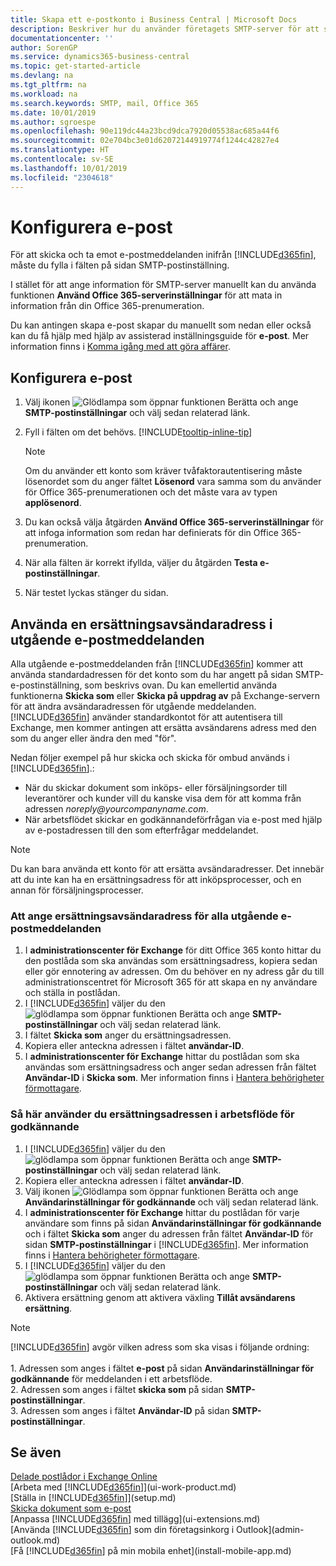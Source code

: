 ```yaml
---
title: Skapa ett e-postkonto i Business Central | Microsoft Docs
description: Beskriver hur du använder företagets SMTP-server för att skicka och ta emot e-postmeddelanden inom Business Central, alternativt hur du använder e-postserverinställningarna som skapats med Office 365-prenumerationen.
documentationcenter: ''
author: SorenGP
ms.service: dynamics365-business-central
ms.topic: get-started-article
ms.devlang: na
ms.tgt_pltfrm: na
ms.workload: na
ms.search.keywords: SMTP, mail, Office 365
ms.date: 10/01/2019
ms.author: sgroespe
ms.openlocfilehash: 90e119dc44a23bcd9dca7920d05538ac685a44f6
ms.sourcegitcommit: 02e704bc3e01d62072144919774f1244c42827e4
ms.translationtype: HT
ms.contentlocale: sv-SE
ms.lasthandoff: 10/01/2019
ms.locfileid: "2304618"
---
```

# <a name="set-up-email"></a>Konfigurera e-post
För att skicka och ta emot e-postmeddelanden inifrån [!INCLUDE[d365fin](includes/d365fin_md.md)], måste du fylla i fälten på sidan SMTP-postinställning.

I stället för att ange information för SMTP-server manuellt kan du använda funktionen **Använd Office 365-serverinställningar** för att mata in information från din Office 365-prenumeration.

Du kan antingen skapa e-post skapar du manuellt som nedan eller också kan du få hjälp med hjälp av assisterad inställningsguide för **e-post**. Mer information finns i [Komma igång med att göra affärer](ui-get-ready-business.md).  

## <a name="to-set-up-email"></a>Konfigurera e-post
1. Välj ikonen ![Glödlampa som öppnar funktionen Berätta](media/ui-search/search_small.png "Berätta vad du vill göra") och ange **SMTP-postinställningar** och välj sedan relaterad länk.
2. Fyll i fälten om det behövs. [!INCLUDE[tooltip-inline-tip](includes/tooltip-inline-tip_md.md)]

    > [!NOTE]
    > Om du använder ett konto som kräver tvåfaktorautentisering måste lösenordet som du anger fältet **Lösenord** vara samma som du använder för Office 365-prenumerationen och det måste vara av typen **applösenord**.
3. Du kan också välja åtgärden **Använd Office 365-serverinställningar** för att infoga information som redan har definierats för din Office 365-prenumeration.
4. När alla fälten är korrekt ifyllda, väljer du åtgärden **Testa e-postinställningar**.
5. När testet lyckas stänger du sidan.

## <a name="using-a-substitute-sender-address-on-outbound-email-messages"></a>Använda en ersättningsavsändaradress i utgående e-postmeddelanden
Alla utgående e-postmeddelanden från [!INCLUDE[d365fin](includes/d365fin_md.md)] kommer att använda standardadressen för det konto som du har angett på sidan SMTP-e-postinställning, som beskrivs ovan. Du kan emellertid använda funktionerna **Skicka som** eller **Skicka på uppdrag av** på Exchange-servern för att ändra avsändaradressen för utgående meddelanden. [!INCLUDE[d365fin](includes/d365fin_md.md)] använder standardkontot för att autentisera till Exchange, men kommer antingen att ersätta avsändarens adress med den som du anger eller ändra den med "för".

Nedan följer exempel på hur skicka och skicka för ombud används i [!INCLUDE[d365fin](includes/d365fin_md.md)].:

 * När du skickar dokument som inköps- eller försäljningsorder till leverantörer och kunder vill du kanske visa dem för att komma från adressen _noreply@yourcompanyname.com_.
 * När arbetsflödet skickar en godkännandeförfrågan via e-post med hjälp av e-postadressen till den som efterfrågar meddelandet.

> [!Note]
> Du kan bara använda ett konto för att ersätta avsändaradresser. Det innebär att du inte kan ha en ersättningsadress för att inköpsprocesser, och en annan för försäljningsprocesser.

### <a name="to-set-up-the-substitute-sender-address-for-all-outbound-email-messages"></a>Att ange ersättningsavsändaradress för alla utgående e-postmeddelanden
1. I **administrationscenter för Exchange** för ditt Office 365 konto hittar du den postlåda som ska användas som ersättningsadress, kopiera sedan eller gör ennotering av adressen. Om du behöver en ny adress går du till administrationscentret för Microsoft 365 för att skapa en ny användare och ställa in postlådan.
2. I [!INCLUDE[d365fin](includes/d365fin_md.md)] väljer du den ![glödlampa som öppnar funktionen Berätta](media/ui-search/search_small.png "Berätta vad du vill göra") och ange **SMTP-postinställningar** och välj sedan relaterad länk.
3. I fältet **Skicka som** anger du ersättningsadressen.
4. Kopiera eller anteckna adressen i fältet **användar-ID**.
5. I **administrationscenter för Exchange** hittar du postlådan som ska användas som ersättningsadress och anger sedan adressen från fältet **Användar-ID** i **Skicka som**. Mer information finns i [Hantera behörigheter förmottagare](https://docs.microsoft.com/en-us/Exchange/recipients/mailbox-permissions?view=exchserver-2019#use-the-eac-to-assign-permissions-to-individual-mailboxes).

### <a name="to-use-the-substitute-address-in-approval-workflows"></a>Så här använder du ersättningsadressen i arbetsflöde för godkännande
1. I [!INCLUDE[d365fin](includes/d365fin_md.md)] väljer du den ![glödlampa som öppnar funktionen Berätta](media/ui-search/search_small.png "Berätta vad du vill göra") och ange **SMTP-postinställningar** och välj sedan relaterad länk.
2. Kopiera eller anteckna adressen i fältet **användar-ID**.
3. Välj ikonen ![Glödlampa som öppnar funktionen Berätta](media/ui-search/search_small.png "Berätta vad du vill göra") och ange **Användarinställningar för godkännande** och välj sedan relaterad länk.
4. I **administrationscenter för Exchange** hittar du postlådan för varje användare som finns på sidan **Användarinställningar för godkännande** och i fältet **Skicka som** anger du adressen från fältet **Användar-ID** för sidan **SMTP-postinställningar** i [!INCLUDE[d365fin](includes/d365fin_md.md)]. Mer information finns i [Hantera behörigheter förmottagare](https://docs.microsoft.com/en-us/Exchange/recipients/mailbox-permissions?view=exchserver-2019).
5. I [!INCLUDE[d365fin](includes/d365fin_md.md)] väljer du den ![glödlampa som öppnar funktionen Berätta](media/ui-search/search_small.png "Berätta vad du vill göra") och ange **SMTP-postinställningar** och välj sedan relaterad länk.
6. Aktivera ersättning genom att aktivera växling **Tillåt avsändarens ersättning**.

> [!Note]
> [!INCLUDE[d365fin](includes/d365fin_md.md)] avgör vilken adress som ska visas i följande ordning: <br><br> 1. Adressen som anges i fältet **e-post** på sidan **Användarinställningar för godkännande** för meddelanden i ett arbetsflöde. <br> 2. Adressen som anges i fältet **skicka som** på sidan **SMTP-postinställningar**. <br> 3. Adressen som anges i fältet **Användar-ID** på sidan **SMTP-postinställningar**.


## <a name="see-also"></a>Se även  
[Delade postlådor i Exchange Online](https://docs.microsoft.com/en-us/exchange/collaboration-exo/shared-mailboxes)  
[Arbeta med [!INCLUDE[d365fin](includes/d365fin_md.md)]](ui-work-product.md)  
[Ställa in [!INCLUDE[d365fin](includes/d365fin_md.md)]](setup.md)  
[Skicka dokument som e-post](ui-how-send-documents-email.md)  
[Anpassa [!INCLUDE[d365fin](includes/d365fin_md.md)] med tillägg](ui-extensions.md)  
[Använda [!INCLUDE[d365fin](includes/d365fin_md.md)] som din företagsinkorg i Outlook](admin-outlook.md)  
[Få [!INCLUDE[d365fin](includes/d365fin_md.md)] på min mobila enhet](install-mobile-app.md)
